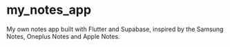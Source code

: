 # my_notes_app

My own notes app built with Flutter and Supabase, inspired by the Samsung Notes, Oneplus Notes and Apple Notes.

